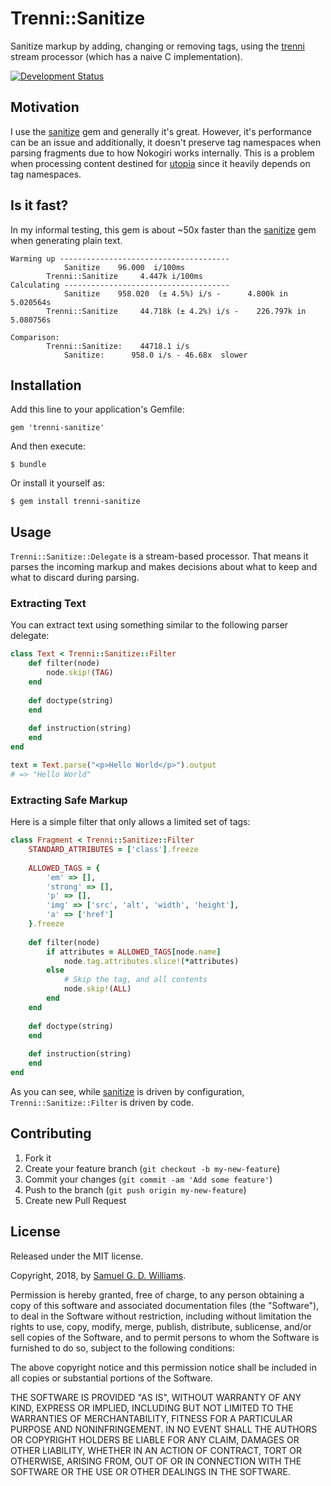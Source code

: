 # Trenni::Sanitize

Sanitize markup by adding, changing or removing tags, using the [trenni](https://github.com/ioquatix/trenni) stream processor (which has a naive C implementation).

[![Development Status](https://github.com/ioquatix/trenni-sanitize/workflows/Development/badge.svg)](https://github.com/ioquatix/trenni-sanitize/actions?workflow=Development)

## Motivation

I use the [sanitize](https://github.com/rgrove/sanitize/) gem and generally it's great. However, it's performance can be an issue and additionally, it doesn't preserve tag namespaces when parsing fragments due to how Nokogiri works internally. This is a problem when processing content destined for [utopia](https://github.com/ioquatix/utopia) since it heavily depends on tag namespaces.

## Is it fast?

In my informal testing, this gem is about \~50x faster than the [sanitize](https://github.com/rgrove/sanitize/) gem when generating plain text.

~~~
Warming up --------------------------------------
			Sanitize    96.000  i/100ms
		Trenni::Sanitize     4.447k i/100ms
Calculating -------------------------------------
			Sanitize    958.020  (± 4.5%) i/s -      4.800k in   5.020564s
		Trenni::Sanitize     44.718k (± 4.2%) i/s -    226.797k in   5.080756s

Comparison:
		Trenni::Sanitize:    44718.1 i/s
			Sanitize:      958.0 i/s - 46.68x  slower
~~~

## Installation

Add this line to your application's Gemfile:

    gem 'trenni-sanitize'

And then execute:

    $ bundle

Or install it yourself as:

    $ gem install trenni-sanitize

## Usage

`Trenni::Sanitize::Delegate` is a stream-based processor. That means it parses the incoming markup and makes decisions about what to keep and what to discard during parsing.

### Extracting Text

You can extract text using something similar to the following parser delegate:

``` ruby
class Text < Trenni::Sanitize::Filter
	def filter(node)
		node.skip!(TAG)
	end
	
	def doctype(string)
	end
	
	def instruction(string)
	end
end

text = Text.parse("<p>Hello World</p>").output
# => "Hello World"
```

### Extracting Safe Markup

Here is a simple filter that only allows a limited set of tags:

``` ruby
class Fragment < Trenni::Sanitize::Filter
	STANDARD_ATTRIBUTES = ['class'].freeze
	
	ALLOWED_TAGS = {
		'em' => [],
		'strong' => [],
		'p' => [],
		'img' => ['src', 'alt', 'width', 'height'],
		'a' => ['href']
	}.freeze
	
	def filter(node)
		if attributes = ALLOWED_TAGS[node.name]
			node.tag.attributes.slice!(*attributes)
		else
			# Skip the tag, and all contents
			node.skip!(ALL)
		end
	end
	
	def doctype(string)
	end
	
	def instruction(string)
	end
end
```

As you can see, while [sanitize](https://github.com/rgrove/sanitize/) is driven by configuration, `Trenni::Sanitize::Filter` is driven by code.

## Contributing

1.  Fork it
2.  Create your feature branch (`git checkout -b my-new-feature`)
3.  Commit your changes (`git commit -am 'Add some feature'`)
4.  Push to the branch (`git push origin my-new-feature`)
5.  Create new Pull Request

## License

Released under the MIT license.

Copyright, 2018, by [Samuel G. D. Williams](http://www.codeotaku.com/samuel-williams).

Permission is hereby granted, free of charge, to any person obtaining a copy
of this software and associated documentation files (the "Software"), to deal
in the Software without restriction, including without limitation the rights
to use, copy, modify, merge, publish, distribute, sublicense, and/or sell
copies of the Software, and to permit persons to whom the Software is
furnished to do so, subject to the following conditions:

The above copyright notice and this permission notice shall be included in
all copies or substantial portions of the Software.

THE SOFTWARE IS PROVIDED "AS IS", WITHOUT WARRANTY OF ANY KIND, EXPRESS OR
IMPLIED, INCLUDING BUT NOT LIMITED TO THE WARRANTIES OF MERCHANTABILITY,
FITNESS FOR A PARTICULAR PURPOSE AND NONINFRINGEMENT. IN NO EVENT SHALL THE
AUTHORS OR COPYRIGHT HOLDERS BE LIABLE FOR ANY CLAIM, DAMAGES OR OTHER
LIABILITY, WHETHER IN AN ACTION OF CONTRACT, TORT OR OTHERWISE, ARISING FROM,
OUT OF OR IN CONNECTION WITH THE SOFTWARE OR THE USE OR OTHER DEALINGS IN
THE SOFTWARE.
